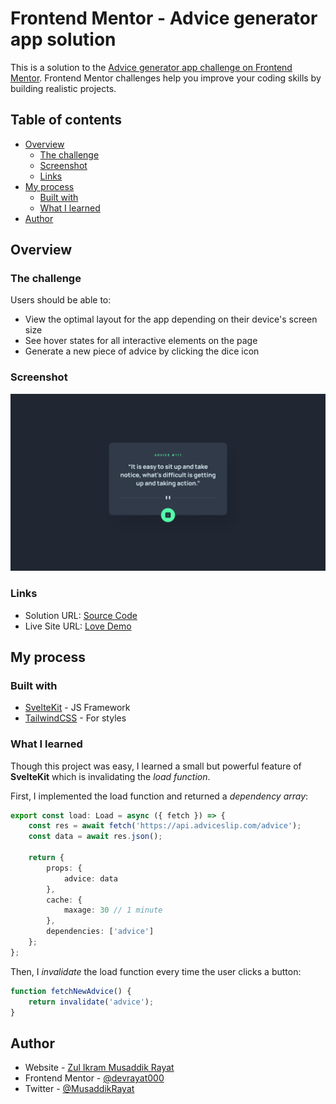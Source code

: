 # Frontend Mentor - Advice generator app solution

This is a solution to the [Advice generator app challenge on Frontend Mentor](https://www.frontendmentor.io/challenges/advice-generator-app-QdUG-13db). Frontend Mentor challenges help you improve your coding skills by building realistic projects.

## Table of contents

- [Overview](#overview)
  - [The challenge](#the-challenge)
  - [Screenshot](#screenshot)
  - [Links](#links)
- [My process](#my-process)
  - [Built with](#built-with)
  - [What I learned](#what-i-learned)
- [Author](#author)

## Overview

### The challenge

Users should be able to:

- View the optimal layout for the app depending on their device's screen size
- See hover states for all interactive elements on the page
- Generate a new piece of advice by clicking the dice icon

### Screenshot

![Advice Generator Desktop](./design/desktop-design.jpg)

### Links

- Solution URL: [Source Code](https://github.com/devrayat000/advice-generator)
- Live Site URL: [Love Demo](https://adwizer.netlify.app/)

## My process

### Built with

- [SvelteKit](https://kit.svelte.dev/) - JS Framework
- [TailwindCSS](https://tailwindcss.com/) - For styles

### What I learned

Though this project was easy, I learned a small but powerful feature of __SvelteKit__ which is invalidating the _load function_.

First, I implemented the load function and returned a _dependency array_:

```ts
export const load: Load = async ({ fetch }) => {
    const res = await fetch('https://api.adviceslip.com/advice');
    const data = await res.json();

    return {
        props: {
            advice: data
        },
        cache: {
            maxage: 30 // 1 minute
        },
        dependencies: ['advice']
    };
};
```

Then, I _invalidate_ the load function every time the user clicks a button:

```ts
function fetchNewAdvice() {
    return invalidate('advice');
}
```

## Author

- Website - [Zul Ikram Musaddik Rayat](https://devrayat.me/)
- Frontend Mentor - [@devrayat000](https://www.frontendmentor.io/profile/devrayat000)
- Twitter - [@MusaddikRayat](https://www.twitter.com/MusaddikRayat)
